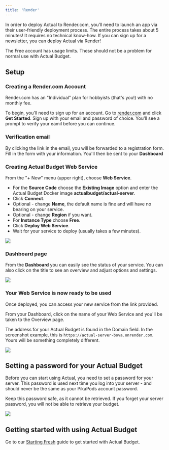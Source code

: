 ```yaml
---
title: 'Render'
---
```


In order to deploy Actual to Render.com, you’ll need to launch an app via their user-friendly deployment process. The entire process takes about 5 minutes!
It requires no technical know-how. If you can sign up for a newsletter, you can deploy Actual via Render!

The Free account has usage limits. These should not be a problem for normal use with Actual Budget.

## Setup

### Creating a Render.com Account

Render.com has an "Individual" plan for hobbyists (that's you!) with no monthly fee.

To begin, you’ll need to sign up for an account. Go to [render.com](https://render.com/) and click **Get Started**. Sign up with your email and
password of choice. You'll see a prompt to verify your eamil before you can continue.

### Verification email

By clicking the link in the email, you will be forwarded to a registration form. Fill in the form with your information.
You'll then be sent to your **Dashboard**

### Creating Actual Budget Web Service

From the "+ New" menu (upper right), choose **Web Service**.

- For the **Source Code** choose the **Existing Image** option and enter the Actual Budget Docker image **actualbudget/actual-server**.
- Click **Connect**.
- Optional - change **Name**, the default name is fine and will have no bearing on your service.
- Optional - change **Region** if you want.
- For **Instance Type** choose **Free**.
- Click **Deploy Web Service**.
- Wait for your service to deploy (usually takes a few minutes).

![](/img/render/web-service-form.png)

### Dashboard page

From the **Dashboard** you can easily see the status of your service. You can also click on the title to see an overview and adjust options and settings.

![](/img/render/web-service-deploying.png)

### Your Web Service is now ready to be used

Once deployed, you can access your new service from the link provided.

From your Dashboard, click on the name of your Web Service and you'll be taken to the Overview page. 

The address for your Actual Budget is found in the Domain field. In the screenshot example, this is
`https://actual-server-bova.onrender.com`. Yours will be something completely different.

![](/img/render/web-service-overview.png)

## Setting a password for your Actual Budget

Before you can start using Actual, you need to set a password for your server. This password is used 
next time you log into your server - and should never be the same as your PikaPods account password.

Keep this password safe, as it cannot be retrieved. If you forget your server password, you will not 
be able to retrieve your budget.


![](/img/a-tour-of-actual/server-connecting-first-time.png)


## Getting started with using Actual Budget

Go to our [Starting Fresh](/docs/getting-started/starting-fresh) guide to get started with 
Actual Budget.


